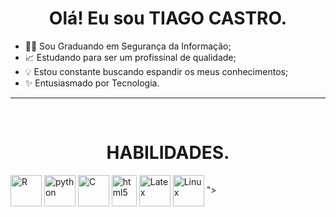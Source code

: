 <h1 align="center"> Olá! Eu sou TIAGO CASTRO. </h1>



- 👨‍💻 Sou Graduando em Segurança da Informação;
- 📈 Estudando para ser um profissinal de qualidade; 
- 💡 Estou constante buscando espandir os meus conhecimentos;
- ✨ Entusiasmado por Tecnologia.


 ****
 
<div style="display: inline_block"><br> 
 <h1 align="center"> HABILIDADES. </h1>
      <img align="center" alt="R" height="50" width="50" src="https://cdn.jsdelivr.net/gh/devicons/devicon/icons/r/r-original.svg"> 
      <img align="center" alt="python" height="50" width="50" src="https://cdn.jsdelivr.net/gh/devicons/devicon/icons/python/python-original.svg">
      <img align="center" alt="C" height="50" width="50" src="https://cdn.jsdelivr.net/gh/devicons/devicon/icons/c/c-original.svg"> 
      <img align="center" alt="html5" height="50" width="40" src="https://cdn.jsdelivr.net/gh/devicons/devicon/icons/html5/html5-original.svg">
      <img align="center" alt="Latex" height="50" width="50" src="https://cdn.jsdelivr.net/gh/devicons/devicon/icons/latex/latex-original.svg">
      <img align="center" alt="Linux" height="50" width="50" src="
            <img src="https://cdn.jsdelivr.net/gh/devicons/devicon/icons/adonisjs/adonisjs-original.svg" />
          ">
</div>  
 
   
 
 
